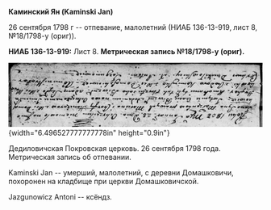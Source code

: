 **Каминский Ян (Kaminski Jan)**

26 сентября 1798 г -- отпевание, малолетний (НИАБ 136-13-919, лист 8,
№18/1798-у (ориг)).

**НИАБ 136-13-919:** Лист 8. **Метрическая запись №18/1798-у (ориг).**

![](./media/28bfdff7f21877a9d47df2bee22d17ab3e354ad5.png){width="6.496527777777778in"
height="0.9in"}

Дедиловичская Покровская церковь. 26 сентября 1798 года. Метрическая
запись об отпевании.

Kaminski Jan -- умерший, малолетний, с деревни Домашковичи, похоронен на
кладбище при церкви Домашковичской.

Jazgunowicz Antoni -- ксёндз.
